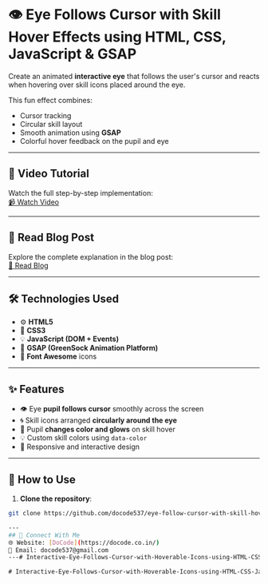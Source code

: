 # 👁️ Eye Follows Cursor with Skill Hover Effects using HTML, CSS, JavaScript & GSAP

Create an animated **interactive eye** that follows the user's cursor and reacts when hovering over skill icons placed around the eye.

This fun effect combines:
- Cursor tracking
- Circular skill layout
- Smooth animation using **GSAP**
- Colorful hover feedback on the pupil and eye

---

## 🎥 Video Tutorial  
Watch the full step-by-step implementation:  
[📹 Watch Video](#)

---

## 📝 Read Blog Post  
Explore the complete explanation in the blog post:  
[📰 Read Blog](#)

---

## 🛠️ Technologies Used

- ⚙️ **HTML5**  
- 🎨 **CSS3**  
- 💡 **JavaScript (DOM + Events)**  
- 💫 **GSAP (GreenSock Animation Platform)**  
- 🎯 **Font Awesome** icons  

---

## ✨ Features

- 👁️ Eye **pupil follows cursor** smoothly across the screen  
- 🌀 Skill icons arranged **circularly around the eye**  
- 🌈 Pupil **changes color and glows** on skill hover  
- 💡 Custom skill colors using `data-color`  
- 🧲 Responsive and interactive design  

---

## 📂 How to Use

1. **Clone the repository**:

```bash
git clone https://github.com/docode537/eye-follow-cursor-with-skill-hover-effects

---
## 📩 Connect With Me
🌐 Website: [DoCode](https://docode.co.in/)
📧 Email: docode537@gmail.com 
---#   I n t e r a c t i v e - E y e - F o l l o w s - C u r s o r - w i t h - H o v e r a b l e - I c o n s - u s i n g - H T M L - C S S - J a v a S c r i p t - G S A P  
 #   I n t e r a c t i v e - E y e - F o l l o w s - C u r s o r - w i t h - H o v e r a b l e - I c o n s - u s i n g - H T M L - C S S - J a v a S c r i p t - G S A P  
 